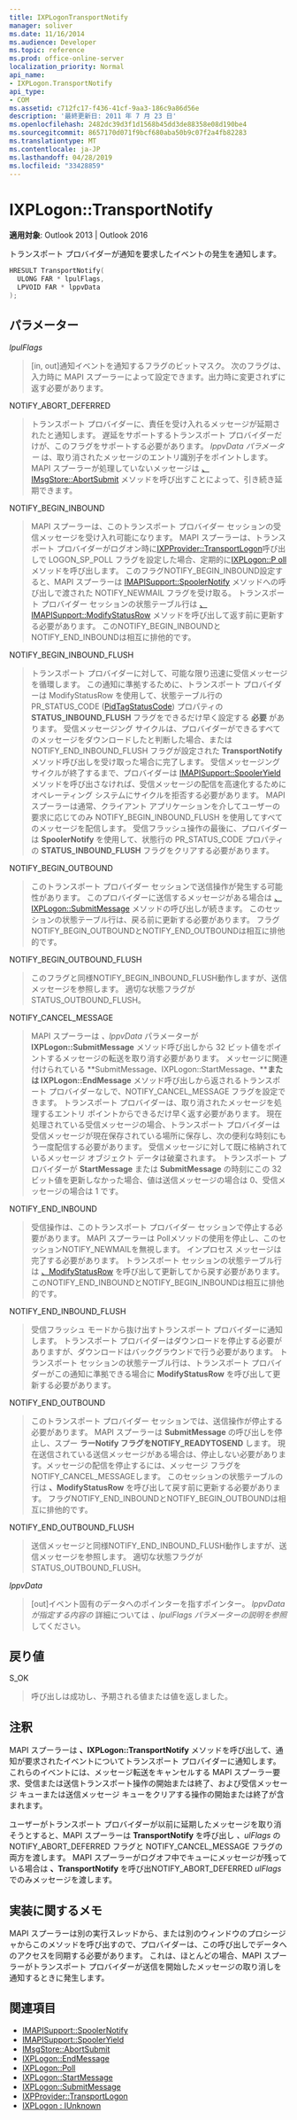 ```yaml
---
title: IXPLogonTransportNotify
manager: soliver
ms.date: 11/16/2014
ms.audience: Developer
ms.topic: reference
ms.prod: office-online-server
localization_priority: Normal
api_name:
- IXPLogon.TransportNotify
api_type:
- COM
ms.assetid: c712fc17-f436-41cf-9aa3-186c9a86d56e
description: '最終更新日: 2011 年 7 月 23 日'
ms.openlocfilehash: 2482dc39d3f1d1568b45dd3de88358e08d190be4
ms.sourcegitcommit: 8657170d071f9bcf680aba50b9c07f2a4fb82283
ms.translationtype: MT
ms.contentlocale: ja-JP
ms.lasthandoff: 04/28/2019
ms.locfileid: "33428859"
---
```

# <a name="ixplogontransportnotify"></a>IXPLogon::TransportNotify

**適用対象**: Outlook 2013 | Outlook 2016 
  
トランスポート プロバイダーが通知を要求したイベントの発生を通知します。
  
```cpp
HRESULT TransportNotify(
  ULONG FAR * lpulFlags,
  LPVOID FAR * lppvData
);
```

## <a name="parameters"></a>パラメーター

 _lpulFlags_
  
> [in, out]通知イベントを通知するフラグのビットマスク。 次のフラグは、入力時に MAPI スプーラーによって設定できます。出力時に変更されずに返す必要があります。
    
NOTIFY_ABORT_DEFERRED 
  
> トランスポート プロバイダーに、責任を受け入れるメッセージが延期されたと通知します。 遅延をサポートするトランスポート プロバイダーだけが、このフラグをサポートする必要があります。 _lppvData パラメーター_ は、取り消されたメッセージのエントリ識別子をポイントします。 MAPI スプーラーが処理していないメッセージは [、IMsgStore::AbortSubmit](imsgstore-abortsubmit.md) メソッドを呼び出すことによって、引き続き延期できます。 
    
NOTIFY_BEGIN_INBOUND 
  
> MAPI スプーラーは、このトランスポート プロバイダー セッションの受信メッセージを受け入れ可能になります。 MAPI スプーラーは、トランスポート プロバイダーがログオン時に[IXPProvider::TransportLogon](ixpprovider-transportlogon.md)呼び出しで LOGON_SP_POLL フラグを設定した場合、定期的に[IXPLogon::P oll](ixplogon-poll.md)メソッドを呼び出します。 このフラグNOTIFY_BEGIN_INBOUND設定すると、MAPI スプーラーは [IMAPISupport::SpoolerNotify](imapisupport-spoolernotify.md) メソッドへの呼び出しで渡された NOTIFY_NEWMAIL フラグを受け取る。 トランスポート プロバイダー セッションの状態テーブル行は [、IMAPISupport::ModifyStatusRow](imapisupport-modifystatusrow.md) メソッドを呼び出して返す前に更新する必要があります。 このNOTIFY_BEGIN_INBOUNDとNOTIFY_END_INBOUNDは相互に排他的です。 
    
NOTIFY_BEGIN_INBOUND_FLUSH 
  
> トランスポート プロバイダーに対して、可能な限り迅速に受信メッセージを循環します。 この通知に準拠するために、トランスポート プロバイダーは ModifyStatusRow を使用して、状態テーブル行の PR_STATUS_CODE ([PidTagStatusCode](pidtagstatuscode-canonical-property.md)) プロパティの **STATUS_INBOUND_FLUSH** フラグをできるだけ早く設定する **必要** があります。 受信メッセージング サイクルは、プロバイダーができるすべてのメッセージをダウンロードしたと判断した場合、または NOTIFY_END_INBOUND_FLUSH フラグが設定された **TransportNotify** メソッド呼び出しを受け取った場合に完了します。 受信メッセージング サイクルが終了するまで、プロバイダーは [IMAPISupport::SpoolerYield](imapisupport-spooleryield.md) メソッドを呼び出さなければ、受信メッセージの配信を高速化するためにオペレーティング システムにサイクルを拒否する必要があります。 MAPI スプーラーは通常、クライアント アプリケーションを介してユーザーの要求に応じてのみ NOTIFY_BEGIN_INBOUND_FLUSH を使用してすべてのメッセージを配信します。 受信フラッシュ操作の最後に、プロバイダーは **SpoolerNotify** を使用して、状態行の PR_STATUS_CODE プロパティの **STATUS_INBOUND_FLUSH** フラグをクリアする必要があります。 
    
NOTIFY_BEGIN_OUTBOUND 
  
> このトランスポート プロバイダー セッションで送信操作が発生する可能性があります。 このプロバイダーに送信するメッセージがある場合は [、IXPLogon::SubmitMessage](ixplogon-submitmessage.md) メソッドの呼び出しが続きます。 このセッションの状態テーブル行は、戻る前に更新する必要があります。 フラグNOTIFY_BEGIN_OUTBOUNDとNOTIFY_END_OUTBOUNDは相互に排他的です。 
    
NOTIFY_BEGIN_OUTBOUND_FLUSH 
  
> このフラグと同様NOTIFY_BEGIN_INBOUND_FLUSH動作しますが、送信メッセージを参照します。 適切な状態フラグがSTATUS_OUTBOUND_FLUSH。
    
NOTIFY_CANCEL_MESSAGE 
  
> MAPI スプーラーは  _、lppvData_ パラメーターが **IXPLogon::SubmitMessage** メソッド呼び出しから 32 ビット値をポイントするメッセージの転送を取り消す必要があります。 メッセージに関連付けられている **SubmitMessage、IXPLogon::StartMessage、****または IXPLogon::EndMessage** メソッド呼び出しから返されるトランスポート プロバイダーなしで、NOTIFY_CANCEL_MESSAGE フラグを設定できます。  トランスポート プロバイダーは、取り消されたメッセージを処理するエントリ ポイントからできるだけ早く返す必要があります。 現在処理されている受信メッセージの場合、トランスポート プロバイダーは受信メッセージが現在保存されている場所に保存し、次の便利な時刻にもう一度配信する必要があります。 受信メッセージに対して既に格納されているメッセージ オブジェクト データは破棄されます。 トランスポート プロバイダーが **StartMessage** または **SubmitMessage** の時刻にこの 32 ビット値を更新しなかった場合、値は送信メッセージの場合は 0、受信メッセージの場合は 1 です。 
    
NOTIFY_END_INBOUND 
  
> 受信操作は、このトランスポート プロバイダー セッションで停止する必要があります。 MAPI スプーラーは Pollメソッドの使用を停止し、このセッションNOTIFY_NEWMAILを無視します。 インプロセス メッセージは完了する必要があります。 トランスポート セッションの状態テーブル行は [、ModifyStatusRow](imapisupport-modifystatusrow.md) を呼び出して更新してから戻す必要があります。 このNOTIFY_END_INBOUNDとNOTIFY_BEGIN_INBOUNDは相互に排他的です。 
    
NOTIFY_END_INBOUND_FLUSH 
  
> 受信フラッシュ モードから抜け出すトランスポート プロバイダーに通知します。 トランスポート プロバイダーはダウンロードを停止する必要がありますが、ダウンロードはバックグラウンドで行う必要があります。 トランスポート セッションの状態テーブル行は、トランスポート プロバイダーがこの通知に準拠できる場合に **ModifyStatusRow** を呼び出して更新する必要があります。 
    
NOTIFY_END_OUTBOUND 
  
> このトランスポート プロバイダー セッションでは、送信操作が停止する必要があります。 MAPI スプーラーは **SubmitMessage** の呼び出しを停止し、スプー **ラーNotify フラグをNOTIFY_READYTOSEND** します。 現在送信されている送信メッセージがある場合は、停止しない必要があります。メッセージの配信を停止するには、メッセージ フラグをNOTIFY_CANCEL_MESSAGEします。 このセッションの状態テーブルの行は **、ModifyStatusRow** を呼び出して戻す前に更新する必要があります。 フラグNOTIFY_END_INBOUNDとNOTIFY_BEGIN_OUTBOUNDは相互に排他的です。 
    
NOTIFY_END_OUTBOUND_FLUSH 
  
> 送信メッセージと同様NOTIFY_END_INBOUND_FLUSH動作しますが、送信メッセージを参照します。 適切な状態フラグがSTATUS_OUTBOUND_FLUSH。
    
 _lppvData_
  
> [out]イベント固有のデータへのポインターを指すポインター。 _lppvData が指定する内容の_ 詳細については _、lpulFlags パラメーターの説明を参照_ してください。 
    
## <a name="return-value"></a>戻り値

S_OK 
  
> 呼び出しは成功し、予期される値または値を返しました。
    
## <a name="remarks"></a>注釈

MAPI スプーラーは **、IXPLogon::TransportNotify** メソッドを呼び出して、通知が要求されたイベントについてトランスポート プロバイダーに通知します。 これらのイベントには、メッセージ転送をキャンセルする MAPI スプーラー要求、受信または送信トランスポート操作の開始または終了、および受信メッセージ キューまたは送信メッセージ キューをクリアする操作の開始または終了が含まれます。 
  
ユーザーがトランスポート プロバイダーが以前に延期したメッセージを取り消そうとすると、MAPI スプーラーは **TransportNotify** を呼び出し  _、ulFlags_ の NOTIFY_ABORT_DEFERRED フラグと NOTIFY_CANCEL_MESSAGE フラグの両方を渡します。 MAPI スプーラーがログオフ中でキューにメッセージが残っている場合は **、TransportNotify** を呼び出NOTIFY_ABORT_DEFERRED _ulFlags_ でのみメッセージを渡します。
  
## <a name="notes-to-implementers"></a>実装に関するメモ

MAPI スプーラーは別の実行スレッドから、または別のウィンドウのプロシージャからこのメソッドを呼び出すので、プロバイダーは、この呼び出しでデータへのアクセスを同期する必要があります。 これは、ほとんどの場合、MAPI スプーラーがトランスポート プロバイダーが送信を開始したメッセージの取り消しを通知するときに発生します。
  
## <a name="see-also"></a>関連項目

- [IMAPISupport::SpoolerNotify](imapisupport-spoolernotify.md) 
- [IMAPISupport::SpoolerYield](imapisupport-spooleryield.md) 
- [IMsgStore::AbortSubmit](imsgstore-abortsubmit.md) 
- [IXPLogon::EndMessage](ixplogon-endmessage.md) 
- [IXPLogon::Poll](ixplogon-poll.md)
- [IXPLogon::StartMessage](ixplogon-startmessage.md)
- [IXPLogon::SubmitMessage](ixplogon-submitmessage.md)
- [IXPProvider::TransportLogon](ixpprovider-transportlogon.md)
- [IXPLogon : IUnknown](ixplogoniunknown.md)

